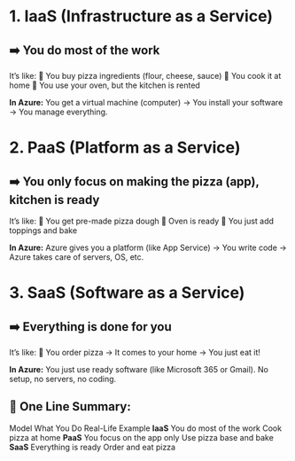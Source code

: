 # 1. IaaS (Infrastructure as a Service)

➡️ You do most of the work
---------------------------
It’s like:
🔹 You buy pizza ingredients (flour, cheese, sauce)
🔹 You cook it at home
🔹 You use your oven, but the kitchen is rented

**In Azure:** You get a virtual machine (computer) → You install your software → You manage everything.

# 2. PaaS (Platform as a Service)

➡️ You only focus on making the pizza (app), kitchen is ready
---------------------------------------------------------------
It’s like:
🔹 You get pre-made pizza dough
🔹 Oven is ready
🔹 You just add toppings and bake

**In Azure:** Azure gives you a platform (like App Service) → You write code → Azure takes care of servers, OS, etc.

# 3. SaaS (Software as a Service)

➡️ Everything is done for you
-------------------------------
It’s like:
🔹 You order pizza → It comes to your home → You just eat it!

**In Azure:** You just use ready software (like Microsoft 365 or Gmail).
No setup, no servers, no coding.

🧠 One Line Summary:
----------------------------------------
Model	What You Do	Real-Life Example
**IaaS**	You do most of the work	Cook pizza at home
**PaaS**	You focus on the app only	Use pizza base and bake
**SaaS**	Everything is ready	Order and eat pizza
